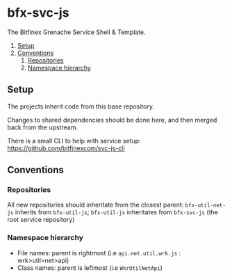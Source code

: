 # bfx-svc-js

The Bitfinex Grenache Service Shell & Template.

1. [Setup](#setup)
1. [Conventions](#conventions)
    1. [Repositories](#repositories)
    1. [Namespace hierarchy](#namespace-hierarchy)

## Setup

The projects inherit code from this base repository.

Changes to shared dependencies should be done here, and then merged back from the upstream.

There is a small CLI to help with service setup: https://github.com/bitfinexcom/svc-js-cli


## Conventions

### Repositories

All new repositories should inheritate from the closest parent: `bfx-util-net-js` inherits from `bfx-util-js`; `bfx-util-js` inheritates from `bfx-svc-js` (the root service repository)

### Namespace hierarchy

* File names: parent is rightmost (i.e `api.net.util.wrk.js` : wrk>util>net>api)
* Class names: parent is leftmost (i.e `WkrUtilNetApi`)
